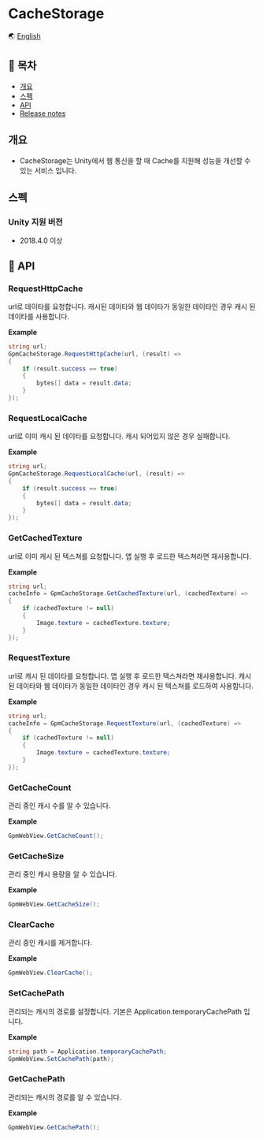 # CacheStorage

🌏 [English](README.en.md)

## 🚩 목차

* [개요](#개요)
* [스펙](#스펙)
* [API](#-api)
* [Release notes](./ReleaseNotes.md)

## 개요

* CacheStorage는 Unity에서 웹 통신을 할 때 Cache를 지원해 성능을 개선할 수 있는 서비스 입니다.

## 스펙

### Unity 지원 버전

* 2018.4.0 이상

## 🔨 API

### RequestHttpCache

url로 데이타를 요청합니다.
캐시된 데이타와 웹 데이타가 동일한 데이타인 경우 캐시 된 데이타를 사용합니다.

**Example**
```cs
string url;
GpmCacheStorage.RequestHttpCache(url, (result) =>
{
	if (result.success == true)
	{
		bytes[] data = result.data;
	}
});
```

### RequestLocalCache

url로 이미 캐시 된 데이타를 요청합니다. 
캐시 되어있지 않은 경우 실패합니다.

**Example**
```cs
string url;
GpmCacheStorage.RequestLocalCache(url, (result) =>
{
	if (result.success == true)
	{
		bytes[] data = result.data;
	}
});
```

### GetCachedTexture

url로 이미 캐시 된 텍스쳐를 요청합니다.
앱 실행 후 로드한 텍스쳐라면 재사용합니다.

**Example**
```cs
string url;
cacheInfo = GpmCacheStorage.GetCachedTexture(url, (cachedTexture) =>
{
	if (cachedTexture != null)
	{
		Image.texture = cachedTexture.texture;
	}
});
```


### RequestTexture

url로 캐시 된 데이타를 요청합니다. 
앱 실행 후 로드한 텍스쳐라면 재사용합니다.
캐시된 데이타와 웹 데이타가 동일한 데이타인 경우 캐시 된 텍스쳐를 로드하여 사용합니다.

**Example**
```cs
string url;
cacheInfo = GpmCacheStorage.RequestTexture(url, (cachedTexture) =>
{
	if (cachedTexture != null)
	{
		Image.texture = cachedTexture.texture;
	}
});
```

### GetCacheCount

관리 중인 캐시 수를 알 수 있습니다.

**Example**
```cs
GpmWebView.GetCacheCount();
```

### GetCacheSize

관리 중인 캐시 용량을 알 수 있습니다.

**Example**
```cs
GpmWebView.GetCacheSize();
```

### ClearCache

관리 중인 캐시를 제거합니다.

**Example**
```cs
GpmWebView.ClearCache();
```

### SetCachePath

관리되는 캐시의 경로를 설정합니다.
기본은 Application.temporaryCachePath 입니다.

**Example**
```cs
string path = Application.temporaryCachePath;
GpmWebView.SetCachePath(path);
```

### GetCachePath

관리되는 캐시의 경로를 알 수 있습니다.

**Example**
```cs
GpmWebView.GetCachePath();
```